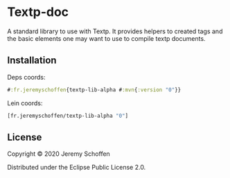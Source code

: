 

# Textp-doc
A standard library to use with Textp. It provides helpers to created tags and the basic elements one may want to use
to compile textp documents.

## Installation
Deps coords:
```clojure
#:fr.jeremyschoffen{textp-lib-alpha #:mvn{:version "0"}}
```
Lein coords:
```clojure
[fr.jeremyschoffen/textp-lib-alpha "0"]
```

## License

Copyright &copy; 2020 Jeremy Schoffen

Distributed under the Eclipse Public License 2.0.